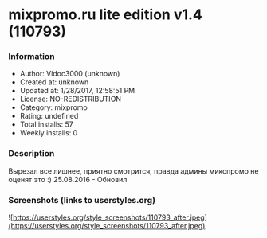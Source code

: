 # mixpromo.ru lite edition v1.4 (110793)

### Information
- Author: Vidoc3000 (unknown)
- Created at: unknown
- Updated at: 1/28/2017, 12:58:51 PM
- License: NO-REDISTRIBUTION
- Category: mixpromo
- Rating: undefined
- Total installs: 57
- Weekly installs: 0


### Description
Вырезал все лишнее, приятно смотрится, правда админы микспромо не оценят это :)
25.08.2016 - Обновил


### Screenshots (links to userstyles.org)
![https://userstyles.org/style_screenshots/110793_after.jpeg](https://userstyles.org/style_screenshots/110793_after.jpeg)


